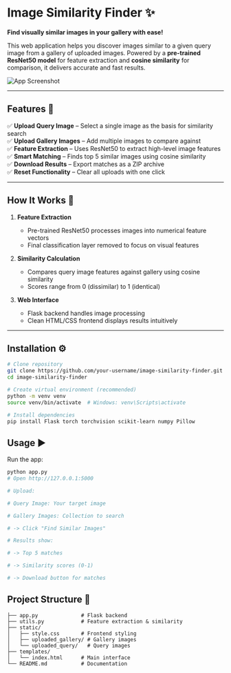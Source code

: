 # Image Similarity Finder ✨  

**Find visually similar images in your gallery with ease!**  

This web application helps you discover images similar to a given query image from a gallery of uploaded images. Powered by a **pre-trained ResNet50 model** for feature extraction and **cosine similarity** for comparison, it delivers accurate and fast results.  

![App Screenshot](https://github.com/user-attachments/assets/8bb62aa2-42ff-46af-9c24-50818f87729f)  

---

## Features 🚀  

✅ **Upload Query Image** – Select a single image as the basis for similarity search  
✅ **Upload Gallery Images** – Add multiple images to compare against  
✅ **Feature Extraction** – Uses ResNet50 to extract high-level image features  
✅ **Smart Matching** – Finds top 5 similar images using cosine similarity  
✅ **Download Results** – Export matches as a ZIP archive  
✅ **Reset Functionality** – Clear all uploads with one click  

---

## How It Works 🧠  

1. **Feature Extraction**  
   - Pre-trained ResNet50 processes images into numerical feature vectors  
   - Final classification layer removed to focus on visual features  

2. **Similarity Calculation**  
   - Compares query image features against gallery using cosine similarity  
   - Scores range from 0 (dissimilar) to 1 (identical)  

3. **Web Interface**  
   - Flask backend handles image processing  
   - Clean HTML/CSS frontend displays results intuitively  

---

## Installation ⚙️  

```bash
# Clone repository
git clone https://github.com/your-username/image-similarity-finder.git
cd image-similarity-finder

# Create virtual environment (recommended)
python -m venv venv
source venv/bin/activate  # Windows: venv\Scripts\activate

# Install dependencies
pip install Flask torch torchvision scikit-learn numpy Pillow
```
## Usage ▶️

Run the app:

```bash
python app.py
# Open http://127.0.0.1:5000

# Upload:

# Query Image: Your target image

# Gallery Images: Collection to search

# -> Click "Find Similar Images"

# Results show:

# -> Top 5 matches

# -> Similarity scores (0-1)

# -> Download button for matches
```
## Project Structure 📁
```
├── app.py              # Flask backend
├── utils.py            # Feature extraction & similarity
├── static/
│   ├── style.css       # Frontend styling
│   ├── uploaded_gallery/ # Gallery images
│   └── uploaded_query/   # Query images
├── templates/
│   └── index.html      # Main interface
└── README.md           # Documentation
```
